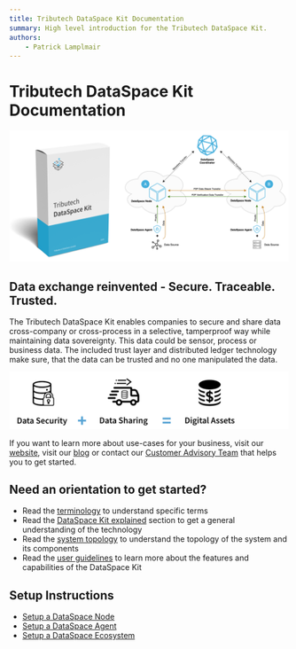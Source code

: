 ```yaml
---
title: Tributech DataSpace Kit Documentation
summary: High level introduction for the Tributech DataSpace Kit.
authors:
    - Patrick Lamplmair
---
```


# Tributech DataSpace Kit Documentation

![DataSpace Kit](img/dataspace-kit-box-and-schema.png)

## Data exchange reinvented - Secure. Traceable. Trusted.

The Tributech DataSpace Kit enables companies to secure and share data cross-company or cross-process in a selective, tamperproof way while maintaining data sovereignty. This data could be sensor, process or business data. The included trust layer and distributed ledger technology make sure, that the data can be trusted and no one manipulated the data.

![Transform Data](img/transform-data.png)

If you want to learn more about use-cases for your business, visit our <a href="https://www.tributech.io/use-cases/" target="_blank">website</a>, visit our <a href="https://www.tributech.io/blog/" target="_blank">blog</a> or contact our [Customer Advisory Team](mailto:customer-advisory@tributech.io) that helps you to get started.

## Need an orientation to get started?

- Read the [terminology](general/terminology.md) to understand specific terms
- Read the [DataSpace Kit explained](architecture/dataspace-kit-explained.md) section to get a general understanding of the technology
- Read the [system topology](architecture/system-topology.md) to understand the topology of the system and its components
- Read the [user guidelines](guides/guide-create-dataset.md) to learn more about the features and capabilities of the DataSpace Kit

## Setup Instructions

- [Setup a DataSpace Node](setup-instructions/setup-node.md)
- [Setup a DataSpace Agent](setup-instructions/setup-agent.md)
- [Setup a DataSpace Ecosystem](setup-instructions/setup-dataspace.md)
